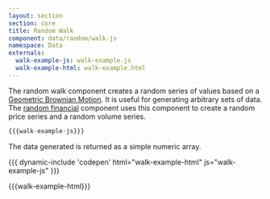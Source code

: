 ```yaml
---
layout: section
section: core
title: Random Walk
component: data/random/walk.js
namespace: Data
externals:
  walk-example-js: walk-example.js
  walk-example-html: walk-example.html
---
```


The random walk component creates a random series of values based on a [Geometric Brownian Motion](http://stuartreid.co.za/interactive-stochastic-processes/). It
is useful for generating arbitrary sets of data. The [random financial](./financial.html) component uses this component to create a random price series and a random volume series.

```js
{{{walk-example-js}}}
```

The data generated is returned as a simple numeric array.

{{{ dynamic-include 'codepen' html="walk-example-html" js="walk-example-js" }}}

{{{walk-example-html}}}
<script type="text/javascript">
{{{walk-example-js}}}
</script>
